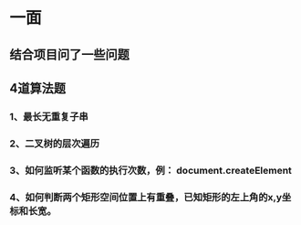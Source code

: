 # 一面

## 结合项目问了一些问题

## 4道算法题
### 1、最长无重复子串

### 2、二叉树的层次遍历

### 3、如何监听某个函数的执行次数，例： document.createElement

### 4、如何判断两个矩形空间位置上有重叠，已知矩形的左上角的x,y坐标和长宽。
